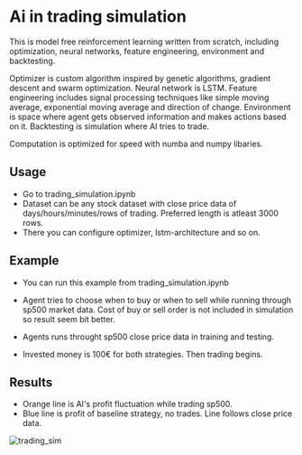 # Ai in trading simulation

This is model free reinforcement learning written from scratch, including optimization, neural networks, feature engineering, environment and backtesting.

Optimizer is custom algorithm inspired by genetic algorithms, gradient descent and swarm optimization. Neural network is LSTM. Feature engineering includes signal processing techniques like simple moving average, exponential moving average and direction of change. Environment is space where agent gets observed information and makes actions based on it. Backtesting is simulation where AI tries to trade.

Computation is optimized for speed with numba and numpy libaries. 

## Usage
- Go to trading_simulation.ipynb
- Dataset can be any stock dataset with close price data of days/hours/minutes/rows of trading. Preferred length is atleast 3000 rows.
- There you can configure optimizer, lstm-architecture and so on.

## Example
- You can run this example from trading_simulation.ipynb
- Agent tries to choose when to buy or when to sell while running through sp500 market data. Cost of buy or sell order is not included in simulation so result seem bit better.

- Agents runs throught sp500 close price data in training and testing.
- Invested money is 100€ for both strategies. Then trading begins.

## Results
- Orange line is AI's profit fluctuation while trading sp500.
- Blue line is profit of baseline strategy, no trades. Line follows close price data.
 
![trading_sim](https://user-images.githubusercontent.com/93252944/151146667-bb15c991-e2c6-4a3f-a80f-38e10e22f1ec.png)
